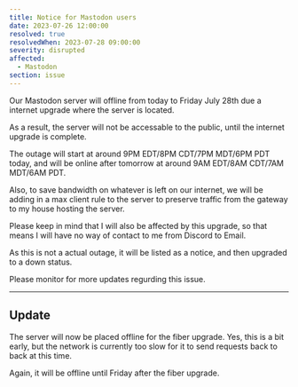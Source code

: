 ```yaml
---
title: Notice for Mastodon users
date: 2023-07-26 12:00:00
resolved: true
resolvedWhen: 2023-07-28 09:00:00
severity: disrupted
affected:
  - Mastodon
section: issue
---
```


Our Mastodon server will offline from today to Friday July 28th due a internet upgrade where the server is located.

As a result, the server will not be accessable to the public, until the internet upgrade is complete.

The outage will start at around 9PM EDT/8PM CDT/7PM MDT/6PM PDT today, and will be online after tomorrow at around 9AM EDT/8AM CDT/7AM MDT/6AM PDT.

Also, to save bandwidth on whatever is left on our internet, we will be adding in a max client rule to the server to preserve traffic from the gateway to my house hosting the server.

Please keep in mind that I will also be affected by this upgrade, so that means I will have no way of contact to me from Discord to Email.

As this is not a actual outage, it will be listed as a notice, and then upgraded to a down status.

Please monitor for more updates regurding this issue.

---

## Update

The server will now be placed offline for the fiber upgrade. Yes, this is a bit early, but the network is currently too slow for it to send requests back to back at this time.

Again, it will be offline until Friday after the fiber upgrade.
